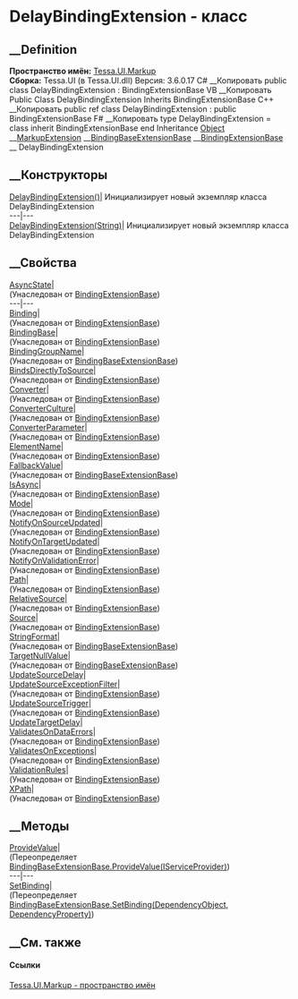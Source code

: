 # DelayBindingExtension - класс
##  __Definition
 **Пространство имён:** [Tessa.UI.Markup](N_Tessa_UI_Markup.htm)  
 **Сборка:** Tessa.UI (в Tessa.UI.dll) Версия: 3.6.0.17
C# __Копировать
     public class DelayBindingExtension : BindingExtensionBase
VB __Копировать
     Public Class DelayBindingExtension
    	Inherits BindingExtensionBase
C++ __Копировать
     public ref class DelayBindingExtension : public BindingExtensionBase
F# __Копировать
     type DelayBindingExtension = 
        class
            inherit BindingExtensionBase
        end
Inheritance
    [Object](https://learn.microsoft.com/dotnet/api/system.object) __[MarkupExtension](https://learn.microsoft.com/dotnet/api/system.windows.markup.markupextension) __[BindingBaseExtensionBase](T_Tessa_UI_Markup_BindingBaseExtensionBase.htm) __[BindingExtensionBase](T_Tessa_UI_Markup_BindingExtensionBase.htm) __ DelayBindingExtension
##  __Конструкторы
[DelayBindingExtension()](M_Tessa_UI_Markup_DelayBindingExtension__ctor.htm)|
Инициализирует новый экземпляр класса DelayBindingExtension  
---|---  
[DelayBindingExtension(String)](M_Tessa_UI_Markup_DelayBindingExtension__ctor_1.htm)|
Инициализирует новый экземпляр класса DelayBindingExtension  
##  __Свойства
[AsyncState](P_Tessa_UI_Markup_BindingExtensionBase_AsyncState.htm)|  
(Унаследован от
[BindingExtensionBase](T_Tessa_UI_Markup_BindingExtensionBase.htm))  
---|---  
[Binding](P_Tessa_UI_Markup_BindingExtensionBase_Binding.htm)|  
(Унаследован от
[BindingExtensionBase](T_Tessa_UI_Markup_BindingExtensionBase.htm))  
[BindingBase](P_Tessa_UI_Markup_BindingExtensionBase_BindingBase.htm)|  
(Унаследован от
[BindingExtensionBase](T_Tessa_UI_Markup_BindingExtensionBase.htm))  
[BindingGroupName](P_Tessa_UI_Markup_BindingBaseExtensionBase_BindingGroupName.htm)|  
(Унаследован от
[BindingBaseExtensionBase](T_Tessa_UI_Markup_BindingBaseExtensionBase.htm))  
[BindsDirectlyToSource](P_Tessa_UI_Markup_BindingExtensionBase_BindsDirectlyToSource.htm)|  
(Унаследован от
[BindingExtensionBase](T_Tessa_UI_Markup_BindingExtensionBase.htm))  
[Converter](P_Tessa_UI_Markup_BindingExtensionBase_Converter.htm)|  
(Унаследован от
[BindingExtensionBase](T_Tessa_UI_Markup_BindingExtensionBase.htm))  
[ConverterCulture](P_Tessa_UI_Markup_BindingExtensionBase_ConverterCulture.htm)|  
(Унаследован от
[BindingExtensionBase](T_Tessa_UI_Markup_BindingExtensionBase.htm))  
[ConverterParameter](P_Tessa_UI_Markup_BindingExtensionBase_ConverterParameter.htm)|  
(Унаследован от
[BindingExtensionBase](T_Tessa_UI_Markup_BindingExtensionBase.htm))  
[ElementName](P_Tessa_UI_Markup_BindingExtensionBase_ElementName.htm)|  
(Унаследован от
[BindingExtensionBase](T_Tessa_UI_Markup_BindingExtensionBase.htm))  
[FallbackValue](P_Tessa_UI_Markup_BindingBaseExtensionBase_FallbackValue.htm)|  
(Унаследован от
[BindingBaseExtensionBase](T_Tessa_UI_Markup_BindingBaseExtensionBase.htm))  
[IsAsync](P_Tessa_UI_Markup_BindingExtensionBase_IsAsync.htm)|  
(Унаследован от
[BindingExtensionBase](T_Tessa_UI_Markup_BindingExtensionBase.htm))  
[Mode](P_Tessa_UI_Markup_BindingExtensionBase_Mode.htm)|  
(Унаследован от
[BindingExtensionBase](T_Tessa_UI_Markup_BindingExtensionBase.htm))  
[NotifyOnSourceUpdated](P_Tessa_UI_Markup_BindingExtensionBase_NotifyOnSourceUpdated.htm)|  
(Унаследован от
[BindingExtensionBase](T_Tessa_UI_Markup_BindingExtensionBase.htm))  
[NotifyOnTargetUpdated](P_Tessa_UI_Markup_BindingExtensionBase_NotifyOnTargetUpdated.htm)|  
(Унаследован от
[BindingExtensionBase](T_Tessa_UI_Markup_BindingExtensionBase.htm))  
[NotifyOnValidationError](P_Tessa_UI_Markup_BindingExtensionBase_NotifyOnValidationError.htm)|  
(Унаследован от
[BindingExtensionBase](T_Tessa_UI_Markup_BindingExtensionBase.htm))  
[Path](P_Tessa_UI_Markup_BindingExtensionBase_Path.htm)|  
(Унаследован от
[BindingExtensionBase](T_Tessa_UI_Markup_BindingExtensionBase.htm))  
[RelativeSource](P_Tessa_UI_Markup_BindingExtensionBase_RelativeSource.htm)|  
(Унаследован от
[BindingExtensionBase](T_Tessa_UI_Markup_BindingExtensionBase.htm))  
[Source](P_Tessa_UI_Markup_BindingExtensionBase_Source.htm)|  
(Унаследован от
[BindingExtensionBase](T_Tessa_UI_Markup_BindingExtensionBase.htm))  
[StringFormat](P_Tessa_UI_Markup_BindingBaseExtensionBase_StringFormat.htm)|  
(Унаследован от
[BindingBaseExtensionBase](T_Tessa_UI_Markup_BindingBaseExtensionBase.htm))  
[TargetNullValue](P_Tessa_UI_Markup_BindingBaseExtensionBase_TargetNullValue.htm)|  
(Унаследован от
[BindingBaseExtensionBase](T_Tessa_UI_Markup_BindingBaseExtensionBase.htm))  
[UpdateSourceDelay](P_Tessa_UI_Markup_DelayBindingExtension_UpdateSourceDelay.htm)|  
[UpdateSourceExceptionFilter](P_Tessa_UI_Markup_BindingExtensionBase_UpdateSourceExceptionFilter.htm)|  
(Унаследован от
[BindingExtensionBase](T_Tessa_UI_Markup_BindingExtensionBase.htm))  
[UpdateSourceTrigger](P_Tessa_UI_Markup_BindingExtensionBase_UpdateSourceTrigger.htm)|  
(Унаследован от
[BindingExtensionBase](T_Tessa_UI_Markup_BindingExtensionBase.htm))  
[UpdateTargetDelay](P_Tessa_UI_Markup_DelayBindingExtension_UpdateTargetDelay.htm)|  
[ValidatesOnDataErrors](P_Tessa_UI_Markup_BindingExtensionBase_ValidatesOnDataErrors.htm)|  
(Унаследован от
[BindingExtensionBase](T_Tessa_UI_Markup_BindingExtensionBase.htm))  
[ValidatesOnExceptions](P_Tessa_UI_Markup_BindingExtensionBase_ValidatesOnExceptions.htm)|  
(Унаследован от
[BindingExtensionBase](T_Tessa_UI_Markup_BindingExtensionBase.htm))  
[ValidationRules](P_Tessa_UI_Markup_BindingExtensionBase_ValidationRules.htm)|  
(Унаследован от
[BindingExtensionBase](T_Tessa_UI_Markup_BindingExtensionBase.htm))  
[XPath](P_Tessa_UI_Markup_BindingExtensionBase_XPath.htm)|  
(Унаследован от
[BindingExtensionBase](T_Tessa_UI_Markup_BindingExtensionBase.htm))  
##  __Методы
[ProvideValue](M_Tessa_UI_Markup_DelayBindingExtension_ProvideValue.htm)|  
(Переопределяет
[BindingBaseExtensionBase.ProvideValue(IServiceProvider)](M_Tessa_UI_Markup_BindingBaseExtensionBase_ProvideValue.htm))  
---|---  
[SetBinding](M_Tessa_UI_Markup_DelayBindingExtension_SetBinding.htm)|  
(Переопределяет [BindingBaseExtensionBase.SetBinding(DependencyObject,
DependencyProperty)](M_Tessa_UI_Markup_BindingBaseExtensionBase_SetBinding.htm))  
##  __См. также
#### Ссылки
[Tessa.UI.Markup - пространство имён](N_Tessa_UI_Markup.htm)
